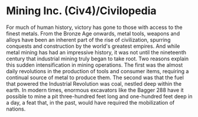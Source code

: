 # Mining Inc. (Civ4)/Civilopedia

For much of human history, victory has gone to those with access to the finest metals. From the Bronze Age onwards, metal tools, weapons and alloys have been an inherent part of the rise of civilization, spurring conquests and construction by the world's greatest empires. And while metal mining has had an impressive history, it was not until the nineteenth century that industrial mining truly began to take root.
Two reasons explain this sudden intensification in mining operations. The first was the almost daily revolutions in the production of tools and consumer items, requiring a continual source of metal to produce them. The second was that the fuel that powered the Industrial Revolution was coal, nestled deep within the earth. In modern times, enormous excavators like the Bagger 288 have it possible to mine a pit three-hundred feet long and one-hundred feet deep in a day, a feat that, in the past, would have required the mobilization of nations.